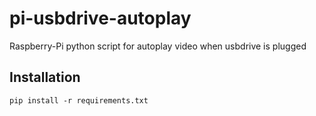 # pi-usbdrive-autoplay 
Raspberry-Pi python script for autoplay video when usbdrive is plugged


## Installation
`pip install -r requirements.txt`